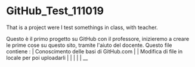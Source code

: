 ﻿# GitHub_Test_111019
That is a project were I test somethings in class, with teacher.



Questo è il primo progetto su GitHub con il professore, inizieremo a creare le prime cose su questo sito, tramite l'aiuto del docente.
Questo file contiene :
| Conoscimento delle basi di GitHub.com |
| Modifica di file in locale per poi uploadarli |
|
|
|
|   __
